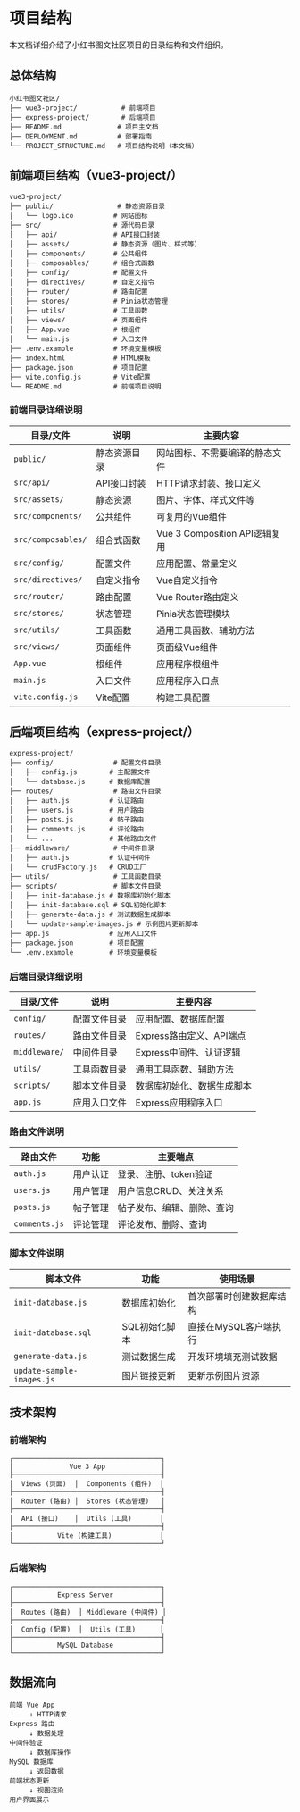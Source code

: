 # 项目结构

本文档详细介绍了小红书图文社区项目的目录结构和文件组织。

## 总体结构

```
小红书图文社区/
├── vue3-project/           # 前端项目
├── express-project/        # 后端项目
├── README.md              # 项目主文档
├── DEPLOYMENT.md          # 部署指南
└── PROJECT_STRUCTURE.md   # 项目结构说明（本文档）
```

## 前端项目结构（vue3-project/）

```
vue3-project/
├── public/                # 静态资源目录
│   └── logo.ico          # 网站图标
├── src/                  # 源代码目录
│   ├── api/              # API接口封装
│   ├── assets/           # 静态资源（图片、样式等）
│   ├── components/       # 公共组件
│   ├── composables/      # 组合式函数
│   ├── config/           # 配置文件
│   ├── directives/       # 自定义指令
│   ├── router/           # 路由配置
│   ├── stores/           # Pinia状态管理
│   ├── utils/            # 工具函数
│   ├── views/            # 页面组件
│   ├── App.vue           # 根组件
│   └── main.js           # 入口文件
├── .env.example          # 环境变量模板
├── index.html            # HTML模板
├── package.json          # 项目配置
├── vite.config.js        # Vite配置
└── README.md             # 前端项目说明
```

### 前端目录详细说明

| 目录/文件 | 说明 | 主要内容 |
|-----------|------|----------|
| `public/` | 静态资源目录 | 网站图标、不需要编译的静态文件 |
| `src/api/` | API接口封装 | HTTP请求封装、接口定义 |
| `src/assets/` | 静态资源 | 图片、字体、样式文件等 |
| `src/components/` | 公共组件 | 可复用的Vue组件 |
| `src/composables/` | 组合式函数 | Vue 3 Composition API逻辑复用 |
| `src/config/` | 配置文件 | 应用配置、常量定义 |
| `src/directives/` | 自定义指令 | Vue自定义指令 |
| `src/router/` | 路由配置 | Vue Router路由定义 |
| `src/stores/` | 状态管理 | Pinia状态管理模块 |
| `src/utils/` | 工具函数 | 通用工具函数、辅助方法 |
| `src/views/` | 页面组件 | 页面级Vue组件 |
| `App.vue` | 根组件 | 应用程序根组件 |
| `main.js` | 入口文件 | 应用程序入口点 |
| `vite.config.js` | Vite配置 | 构建工具配置 |

## 后端项目结构（express-project/）

```
express-project/
├── config/               # 配置文件目录
│   ├── config.js        # 主配置文件
│   └── database.js      # 数据库配置
├── routes/               # 路由文件目录
│   ├── auth.js          # 认证路由
│   ├── users.js         # 用户路由
│   ├── posts.js         # 帖子路由
│   ├── comments.js      # 评论路由
│   └── ...              # 其他路由文件
├── middleware/           # 中间件目录
│   ├── auth.js          # 认证中间件
│   └── crudFactory.js   # CRUD工厂
├── utils/                # 工具函数目录
├── scripts/              # 脚本文件目录
│   ├── init-database.js # 数据库初始化脚本
│   ├── init-database.sql # SQL初始化脚本
│   ├── generate-data.js # 测试数据生成脚本
│   └── update-sample-images.js # 示例图片更新脚本
├── app.js               # 应用入口文件
├── package.json         # 项目配置
└── .env.example         # 环境变量模板
```

### 后端目录详细说明

| 目录/文件 | 说明 | 主要内容 |
|-----------|------|----------|
| `config/` | 配置文件目录 | 应用配置、数据库配置 |
| `routes/` | 路由文件目录 | Express路由定义、API端点 |
| `middleware/` | 中间件目录 | Express中间件、认证逻辑 |
| `utils/` | 工具函数目录 | 通用工具函数、辅助方法 |
| `scripts/` | 脚本文件目录 | 数据库初始化、数据生成脚本 |
| `app.js` | 应用入口文件 | Express应用程序入口 |

### 路由文件说明

| 路由文件 | 功能 | 主要端点 |
|----------|------|----------|
| `auth.js` | 用户认证 | 登录、注册、token验证 |
| `users.js` | 用户管理 | 用户信息CRUD、关注关系 |
| `posts.js` | 帖子管理 | 帖子发布、编辑、删除、查询 |
| `comments.js` | 评论管理 | 评论发布、删除、查询 |

### 脚本文件说明

| 脚本文件 | 功能 | 使用场景 |
|----------|------|----------|
| `init-database.js` | 数据库初始化 | 首次部署时创建数据库结构 |
| `init-database.sql` | SQL初始化脚本 | 直接在MySQL客户端执行 |
| `generate-data.js` | 测试数据生成 | 开发环境填充测试数据 |
| `update-sample-images.js` | 图片链接更新 | 更新示例图片资源 |

## 技术架构

### 前端架构

```
┌─────────────────────────────────────┐
│              Vue 3 App              │
├─────────────────────────────────────┤
│  Views (页面)  │  Components (组件)  │
├─────────────────────────────────────┤
│  Router (路由) │  Stores (状态管理)   │
├─────────────────────────────────────┤
│  API (接口)    │  Utils (工具)       │
├─────────────────────────────────────┤
│           Vite (构建工具)            │
└─────────────────────────────────────┘
```

### 后端架构

```
┌─────────────────────────────────────┐
│           Express Server            │
├─────────────────────────────────────┤
│  Routes (路由)  │ Middleware (中间件) │
├─────────────────────────────────────┤
│  Config (配置)  │  Utils (工具)      │
├─────────────────────────────────────┤
│           MySQL Database            │
└─────────────────────────────────────┘
```

## 数据流向

```
前端 Vue App
     ↓ HTTP请求
Express 路由
     ↓ 数据处理
中间件验证
     ↓ 数据库操作
MySQL 数据库
     ↓ 返回数据
前端状态更新
     ↓ 视图渲染
用户界面展示
```
